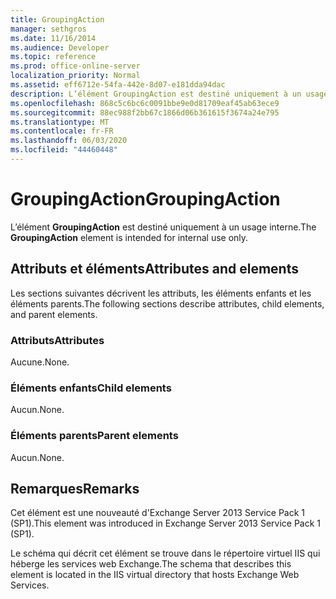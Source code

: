 ```yaml
---
title: GroupingAction
manager: sethgros
ms.date: 11/16/2014
ms.audience: Developer
ms.topic: reference
ms.prod: office-online-server
localization_priority: Normal
ms.assetid: eff6712e-54fa-442e-8d07-e181dda94dac
description: L’élément GroupingAction est destiné uniquement à un usage interne.
ms.openlocfilehash: 868c5c6bc6c0091bbe9e0d81709eaf45ab63ece9
ms.sourcegitcommit: 88ec988f2bb67c1866d06b361615f3674a24e795
ms.translationtype: MT
ms.contentlocale: fr-FR
ms.lasthandoff: 06/03/2020
ms.locfileid: "44460448"
---
```

# <a name="groupingaction"></a><span data-ttu-id="f0cd5-103">GroupingAction</span><span class="sxs-lookup"><span data-stu-id="f0cd5-103">GroupingAction</span></span>

<span data-ttu-id="f0cd5-104">L’élément **GroupingAction** est destiné uniquement à un usage interne.</span><span class="sxs-lookup"><span data-stu-id="f0cd5-104">The **GroupingAction** element is intended for internal use only.</span></span> 

## <a name="attributes-and-elements"></a><span data-ttu-id="f0cd5-105">Attributs et éléments</span><span class="sxs-lookup"><span data-stu-id="f0cd5-105">Attributes and elements</span></span>

<span data-ttu-id="f0cd5-106">Les sections suivantes décrivent les attributs, les éléments enfants et les éléments parents.</span><span class="sxs-lookup"><span data-stu-id="f0cd5-106">The following sections describe attributes, child elements, and parent elements.</span></span>
  
### <a name="attributes"></a><span data-ttu-id="f0cd5-107">Attributs</span><span class="sxs-lookup"><span data-stu-id="f0cd5-107">Attributes</span></span>

<span data-ttu-id="f0cd5-108">Aucune.</span><span class="sxs-lookup"><span data-stu-id="f0cd5-108">None.</span></span>
  
### <a name="child-elements"></a><span data-ttu-id="f0cd5-109">Éléments enfants</span><span class="sxs-lookup"><span data-stu-id="f0cd5-109">Child elements</span></span>

<span data-ttu-id="f0cd5-110">Aucun.</span><span class="sxs-lookup"><span data-stu-id="f0cd5-110">None.</span></span>
  
### <a name="parent-elements"></a><span data-ttu-id="f0cd5-111">Éléments parents</span><span class="sxs-lookup"><span data-stu-id="f0cd5-111">Parent elements</span></span>

<span data-ttu-id="f0cd5-112">Aucun.</span><span class="sxs-lookup"><span data-stu-id="f0cd5-112">None.</span></span>
  
## <a name="remarks"></a><span data-ttu-id="f0cd5-113">Remarques</span><span class="sxs-lookup"><span data-stu-id="f0cd5-113">Remarks</span></span>

<span data-ttu-id="f0cd5-114">Cet élément est une nouveauté d'Exchange Server 2013 Service Pack 1 (SP1).</span><span class="sxs-lookup"><span data-stu-id="f0cd5-114">This element was introduced in Exchange Server 2013 Service Pack 1 (SP1).</span></span>
  
<span data-ttu-id="f0cd5-115">Le schéma qui décrit cet élément se trouve dans le répertoire virtuel IIS qui héberge les services web Exchange.</span><span class="sxs-lookup"><span data-stu-id="f0cd5-115">The schema that describes this element is located in the IIS virtual directory that hosts Exchange Web Services.</span></span>
  


